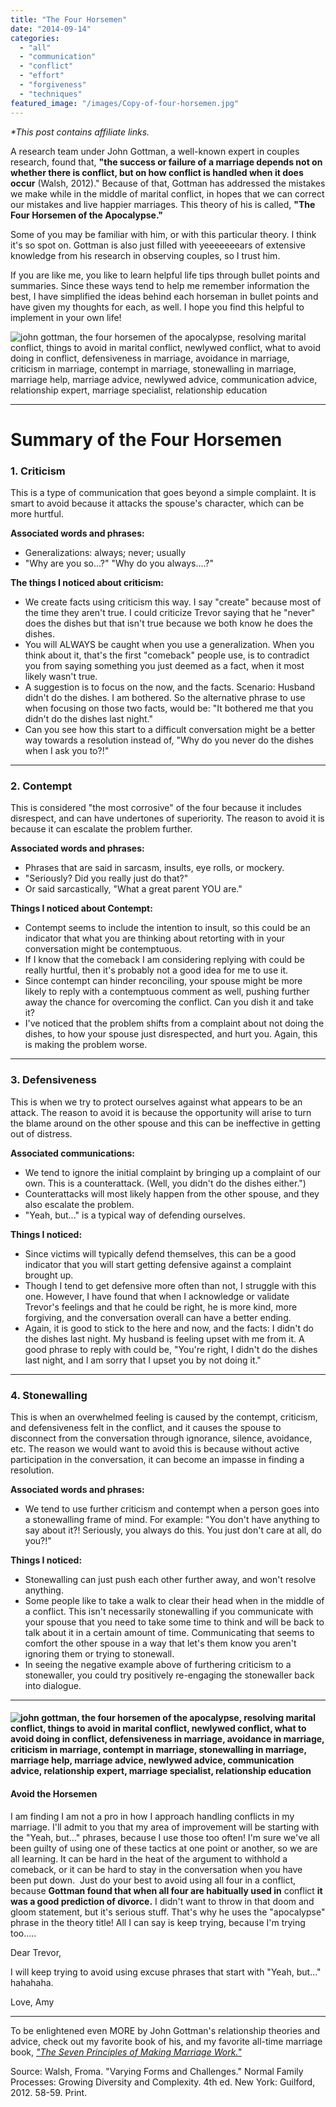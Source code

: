 ```yaml
---
title: "The Four Horsemen"
date: "2014-09-14"
categories: 
  - "all"
  - "communication"
  - "conflict"
  - "effort"
  - "forgiveness"
  - "techniques"
featured_image: "/images/Copy-of-four-horsemen.jpg"
---
```


_\*This post contains affiliate links._ 

A research team under John Gottman, a well-known expert in couples research, found that, **"the success or failure of a marriage depends not on whether there is conflict, but on how conflict is handled when it does occur** (Walsh, 2012)." Because of that, Gottman has addressed the mistakes we make while in the middle of marital conflict, in hopes that we can correct our mistakes and live happier marriages. This theory of his is called, **"The Four Horsemen of the Apocalypse."**

Some of you may be familiar with him, or with this particular theory. I think it's so spot on. Gottman is also just filled with yeeeeeeears of extensive knowledge from his research in observing couples, so I trust him.

If you are like me, you like to learn helpful life tips through bullet points and summaries. Since these ways tend to help me remember information the best, I have simplified the ideas behind each horseman in bullet points and have given my thoughts for each, as well. I hope you find this helpful to implement in your own life!

![john gottman, the four horsemen of the apocalypse, resolving marital conflict, things to avoid in marital conflict, newlywed conflict, what to avoid doing in conflict, defensiveness in marriage, avoidance in marriage, criticism in marriage, contempt in marriage, stonewalling in marriage, marriage help, marriage advice, newlywed advice, communication advice, relationship expert, marriage specialist, relationship education](/images/IMG_0256-1.jpg)

* * *

# Summary of the Four Horsemen

### 1\. Criticism

This is a type of communication that goes beyond a simple complaint. It is smart to avoid because it attacks the spouse's character, which can be more hurtful.

**Associated words and phrases:** 

- Generalizations: always; never; usually
- "Why are you so...?" "Why do you always....?"

**The things I noticed about criticism:**

- We create facts using criticism this way. I say "create" because most of the time they aren't true. I could criticize Trevor saying that he "never" does the dishes but that isn't true because we both know he does the dishes.
- You will ALWAYS be caught when you use a generalization. When you think about it, that's the first "comeback" people use, is to contradict you from saying something you just deemed as a fact, when it most likely wasn't true.
- A suggestion is to focus on the now, and the facts. Scenario: Husband didn't do the dishes. I am bothered. So the alternative phrase to use when focusing on those two facts, would be: "It bothered me that you didn't do the dishes last night."
- Can you see how this start to a difficult conversation might be a better way towards a resolution instead of, "Why do you never do the dishes when I ask you to?!"

* * *

### 2\. Contempt

This is considered "the most corrosive" of the four because it includes disrespect, and can have undertones of superiority. The reason to avoid it is because it can escalate the problem further.

**Associated words and phrases:**

- Phrases that are said in sarcasm, insults, eye rolls, or mockery.
- "Seriously? Did you really just do that?"
- Or said sarcastically, "What a great parent YOU are."

**Things I noticed about Contempt:**

- Contempt seems to include the intention to insult, so this could be an indicator that what you are thinking about retorting with in your conversation might be contemptuous.
- If I know that the comeback I am considering replying with could be really hurtful, then it's probably not a good idea for me to use it.
- Since contempt can hinder reconciling, your spouse might be more likely to reply with a contemptuous comment as well, pushing further away the chance for overcoming the conflict. Can you dish it and take it?
- I've noticed that the problem shifts from a complaint about not doing the dishes, to how your spouse just disrespected, and hurt you. Again, this is making the problem worse.

* * *

### 3\. Defensiveness

This is when we try to protect ourselves against what appears to be an attack. The reason to avoid it is because the opportunity will arise to turn the blame around on the other spouse and this can be ineffective in getting out of distress.

**Associated communications:**

- We tend to ignore the initial complaint by bringing up a complaint of our own. This is a counterattack. (Well, you didn't do the dishes either.")
- Counterattacks will most likely happen from the other spouse, and they also escalate the problem.
- "Yeah, but..." is a typical way of defending ourselves.

**Things I noticed:**

- Since victims will typically defend themselves, this can be a good indicator that you will start getting defensive against a complaint brought up.
- Though I tend to get defensive more often than not, I struggle with this one. However, I have found that when I acknowledge or validate Trevor's feelings and that he could be right, he is more kind, more forgiving, and the conversation overall can have a better ending.
- Again, it is good to stick to the here and now, and the facts: I didn't do the dishes last night. My husband is feeling upset with me from it. A good phrase to reply with could be, "You're right, I didn't do the dishes last night, and I am sorry that I upset you by not doing it."

* * *

### 4\. Stonewalling

This is when an overwhelmed feeling is caused by the contempt, criticism, and defensiveness felt in the conflict, and it causes the spouse to disconnect from the conversation through ignorance, silence, avoidance, etc. The reason we would want to avoid this is because without active participation in the conversation, it can become an impasse in finding a resolution.

**Associated words and phrases:**

- We tend to use further criticism and contempt when a person goes into a stonewalling frame of mind. For example: "You don't have anything to say about it?! Seriously, you always do this. You just don't care at all, do you?!"

**Things I noticed:**

- Stonewalling can just push each other further away, and won't resolve anything.
- Some people like to take a walk to clear their head when in the middle of a conflict. This isn't necessarily stonewalling if you communicate with your spouse that you need to take some time to think and will be back to talk about it in a certain amount of time. Communicating that seems to comfort the other spouse in a way that let's them know you aren't ignoring them or trying to stonewall.
- In seeing the negative example above of furthering criticism to a stonewaller, you could try positively re-engaging the stonewaller back into dialogue.

* * *

#### ![john gottman, the four horsemen of the apocalypse, resolving marital conflict, things to avoid in marital conflict, newlywed conflict, what to avoid doing in conflict, defensiveness in marriage, avoidance in marriage, criticism in marriage, contempt in marriage, stonewalling in marriage, marriage help, marriage advice, newlywed advice, communication advice, relationship expert, marriage specialist, relationship education](/images/takahiro-sakamoto-181476.jpg)

#### Avoid the Horsemen

I am finding I am not a pro in how I approach handling conflicts in my marriage. I'll admit to you that my area of improvement will be starting with the "Yeah, but..." phrases, because I use those too often! I'm sure we've all been guilty of using one of these tactics at one point or another, so we are all learning. It can be hard in the heat of the argument to withhold a comeback, or it can be hard to stay in the conversation when you have been put down.  Just do your best to avoid using all four in a conflict, because **Gottman found that when all four are habitually used in** conflict **it was a good prediction of divorce.** I didn't want to throw in that doom and gloom statement, but it's serious stuff. That's why he uses the "apocalypse" phrase in the theory title! All I can say is keep trying, because I'm trying too.....

Dear Trevor,

I will keep trying to avoid using excuse phrases that start with "Yeah, but..." hahahaha.

Love, Amy

* * *

To be enlightened even MORE by John Gottman's relationship theories and advice, check out my favorite book of his, and my favorite all-time marriage book, [_"The Seven Principles of Making Marriage Work."_](https://amzn.to/2vslqi8)

Source: Walsh, Froma. "Varying Forms and Challenges." Normal Family Processes: Growing Diversity and Complexity. 4th ed. New York: Guilford, 2012. 58-59. Print.

